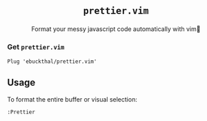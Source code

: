 <p align="center">
  <h2 align="center"><span><pre>prettier.vim</pre><span></h2>
  <p align="center">Format your messy javascript code automatically with vim💯</p>
</p>

### Get `prettier.vim`
```
Plug 'ebuckthal/prettier.vim'
```

## Usage
To format the entire buffer or visual selection:
```
:Prettier
```

